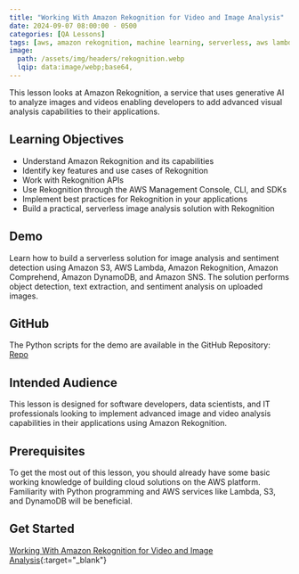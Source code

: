 ```yaml
---
title: "Working With Amazon Rekognition for Video and Image Analysis"
date: 2024-09-07 08:00:00 - 0500
categories: [QA Lessons]
tags: [aws, amazon rekognition, machine learning, serverless, aws lambda, amazon s3, amazon comprehend, amazon sns]
image: 
  path: /assets/img/headers/rekognition.webp
  lqip: data:image/webp;base64,
---
```


This lesson looks at Amazon Rekognition, a service that uses generative AI to analyze images and videos enabling developers to add advanced visual analysis capabilities to their applications.

## Learning Objectives
- Understand Amazon Rekognition and its capabilities
- Identify key features and use cases of Rekognition
- Work with Rekognition APIs
- Use Rekognition through the AWS Management Console, CLI, and SDKs
- Implement best practices for Rekognition in your applications
- Build a practical, serverless image analysis solution with Rekognition

## Demo
Learn how to build a serverless solution for image analysis and sentiment detection using Amazon S3, AWS Lambda, Amazon Rekognition, Amazon Comprehend, Amazon DynamoDB, and Amazon SNS. The solution performs object detection, text extraction, and sentiment analysis on uploaded images.

## GitHub
The Python scripts for the demo are available in the GitHub Repository:
<a href="https://github.com/DigitalDenCloud/serverless-image-analysis-amazon-rekognition-comprehend" target="_blank">Repo</a>

## Intended Audience
This lesson is designed for software developers, data scientists, and IT professionals looking to implement advanced image and video analysis capabilities in their applications using Amazon Rekognition.

## Prerequisites
To get the most out of this lesson, you should already have some basic working knowledge of building cloud solutions on the AWS platform. Familiarity with Python programming and AWS services like Lambda, S3, and DynamoDB will be beneficial.

## Get Started
[Working With Amazon Rekognition for Video and Image Analysis](https://platform.qa.com/course/working-with-amazon-rekognition-for-video-and-image-analysis-1/introduction-1725039422894/){:target="_blank"}